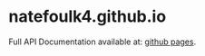 # natefoulk4.github.io

Full API Documentation available at: [github pages](https://www.natefoulk4.github.io/demo/).  
